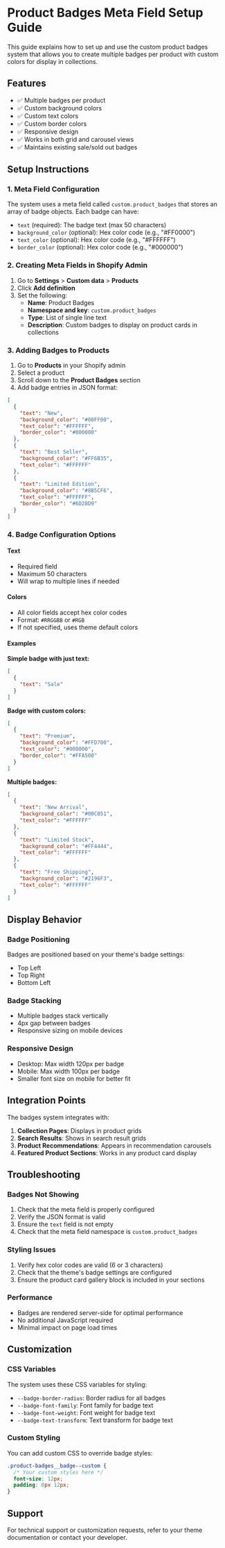 # Product Badges Meta Field Setup Guide

This guide explains how to set up and use the custom product badges system that allows you to create multiple badges per product with custom colors for display in collections.

## Features

- ✅ Multiple badges per product
- ✅ Custom background colors
- ✅ Custom text colors  
- ✅ Custom border colors
- ✅ Responsive design
- ✅ Works in both grid and carousel views
- ✅ Maintains existing sale/sold out badges

## Setup Instructions

### 1. Meta Field Configuration

The system uses a meta field called `custom.product_badges` that stores an array of badge objects. Each badge can have:

- `text` (required): The badge text (max 50 characters)
- `background_color` (optional): Hex color code (e.g., "#FF0000")
- `text_color` (optional): Hex color code (e.g., "#FFFFFF")
- `border_color` (optional): Hex color code (e.g., "#000000")

### 2. Creating Meta Fields in Shopify Admin

1. Go to **Settings** > **Custom data** > **Products**
2. Click **Add definition**
3. Set the following:
   - **Name**: Product Badges
   - **Namespace and key**: `custom.product_badges`
   - **Type**: List of single line text
   - **Description**: Custom badges to display on product cards in collections

### 3. Adding Badges to Products

1. Go to **Products** in your Shopify admin
2. Select a product
3. Scroll down to the **Product Badges** section
4. Add badge entries in JSON format:

```json
[
  {
    "text": "New",
    "background_color": "#00FF00",
    "text_color": "#FFFFFF",
    "border_color": "#000000"
  },
  {
    "text": "Best Seller",
    "background_color": "#FF6B35",
    "text_color": "#FFFFFF"
  },
  {
    "text": "Limited Edition",
    "background_color": "#8B5CF6",
    "text_color": "#FFFFFF",
    "border_color": "#6D28D9"
  }
]
```

### 4. Badge Configuration Options

#### Text
- Required field
- Maximum 50 characters
- Will wrap to multiple lines if needed

#### Colors
- All color fields accept hex color codes
- Format: `#RRGGBB` or `#RGB`
- If not specified, uses theme default colors

#### Examples

**Simple badge with just text:**
```json
[
  {
    "text": "Sale"
  }
]
```

**Badge with custom colors:**
```json
[
  {
    "text": "Premium",
    "background_color": "#FFD700",
    "text_color": "#000000",
    "border_color": "#FFA500"
  }
]
```

**Multiple badges:**
```json
[
  {
    "text": "New Arrival",
    "background_color": "#00C851",
    "text_color": "#FFFFFF"
  },
  {
    "text": "Limited Stock",
    "background_color": "#FF4444",
    "text_color": "#FFFFFF"
  },
  {
    "text": "Free Shipping",
    "background_color": "#2196F3",
    "text_color": "#FFFFFF"
  }
]
```

## Display Behavior

### Badge Positioning
Badges are positioned based on your theme's badge settings:
- Top Left
- Top Right  
- Bottom Left

### Badge Stacking
- Multiple badges stack vertically
- 4px gap between badges
- Responsive sizing on mobile devices

### Responsive Design
- Desktop: Max width 120px per badge
- Mobile: Max width 100px per badge
- Smaller font size on mobile for better fit

## Integration Points

The badges system integrates with:

1. **Collection Pages**: Displays in product grids
2. **Search Results**: Shows in search result grids
3. **Product Recommendations**: Appears in recommendation carousels
4. **Featured Product Sections**: Works in any product card display

## Troubleshooting

### Badges Not Showing
1. Check that the meta field is properly configured
2. Verify the JSON format is valid
3. Ensure the `text` field is not empty
4. Check that the meta field namespace is `custom.product_badges`

### Styling Issues
1. Verify hex color codes are valid (6 or 3 characters)
2. Check that the theme's badge settings are configured
3. Ensure the product card gallery block is included in your sections

### Performance
- Badges are rendered server-side for optimal performance
- No additional JavaScript required
- Minimal impact on page load times

## Customization

### CSS Variables
The system uses these CSS variables for styling:
- `--badge-border-radius`: Border radius for all badges
- `--badge-font-family`: Font family for badge text
- `--badge-font-weight`: Font weight for badge text
- `--badge-text-transform`: Text transform for badge text

### Custom Styling
You can add custom CSS to override badge styles:

```css
.product-badges__badge--custom {
  /* Your custom styles here */
  font-size: 12px;
  padding: 8px 12px;
}
```

## Support

For technical support or customization requests, refer to your theme documentation or contact your developer.
